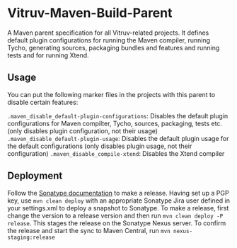 # Vitruv-Maven-Build-Parent
A Maven parent specification for all Vitruv-related projects.
It defines default plugin configurations for running the Maven compiler, running Tycho, generating sources, packaging bundles and features and running tests and for running Xtend.

## Usage

You can put the following marker files in the projects with this parent to disable certain features:

`.maven_disable_default-plugin-configurations`: Disables the default plugin configurations for Maven compilter, Tycho, sources, packaging, tests etc. (only disables plugin configuration, not their usage)
`.maven_disable_default-plugin-usage`: Disables the default plugin usage for the default configurations (only disables plugin usage, not their configuration)
`.maven_disable_compile-xtend`: Disables the Xtend compiler

## Deployment

Follow the [Sonatype documentation](https://central.sonatype.org/pages/apache-maven.html) to make a release.
Having set up a PGP key, use `mvn clean deploy` with an appropriate Sonatype Jira user defined in your settings.xml to deploy a snapshot to Sonatype.
To make a release, first change the version to a release version and then run `mvn clean deploy -P release`. This stages the release on the Sonatype Nexus server. To confirm the release and start the sync to Maven Central, run `mvn nexus-staging:release`

